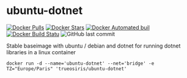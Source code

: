 # ubuntu-dotnet

[![Docker Pulls](https://img.shields.io/docker/pulls/trueosiris/ubuntu-dotnet.svg)](https://hub.docker.com/r/trueosiris/ubuntu-dotnet/) [![Docker Stars](https://img.shields.io/docker/stars/trueosiris/ubuntu-dotnet.svg)](https://hub.docker.com/r/trueosiris/ubuntu-dotnet/) [![Docker Automated buil](https://img.shields.io/docker/automated/trueosiris/ubuntu-dotnet.svg)](https://hub.docker.com/r/trueosiris/ubuntu-dotnet/) [![Docker Build Statu](https://img.shields.io/docker/build/trueosiris/ubuntu-dotnet.svg)](https://hub.docker.com/r/trueosiris/ubuntu-dotnet/) ![GitHub last commit](https://img.shields.io/github/last-commit/trueosiris/docker-ubuntu-dotnet.svg)

Stable baseimage with ubuntu / debian and dotnet for running dotnet libraries in a linux container
```
docker run -d --name='ubuntu-dotnet' --net='bridge' -e TZ="Europe/Paris" 'trueosiris/ubuntu-dotnet'
```

